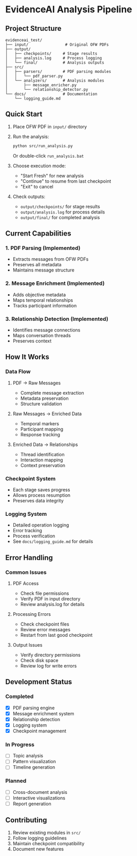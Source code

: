 # EvidenceAI Analysis Pipeline

## Project Structure
```
evidenceai_test/
├── input/                # Original OFW PDFs
├── output/              
│   ├── checkpoints/     # Stage results
│   ├── analysis.log     # Process logging
│   └── final/           # Analysis outputs
├── src/
│   ├── parsers/         # PDF parsing modules
│   │   └── pdf_parser.py
│   └── analyzers/       # Analysis modules
│       ├── message_enricher.py
│       └── relationship_detector.py
└── docs/                # Documentation
    └── logging_guide.md
```

## Quick Start

1. Place OFW PDF in `input/` directory
2. Run the analysis:
   ```bash
   python src/run_analysis.py
   ```
   Or double-click `run_analysis.bat`

3. Choose execution mode:
   - "Start Fresh" for new analysis
   - "Continue" to resume from last checkpoint
   - "Exit" to cancel

4. Check outputs:
   - `output/checkpoints/` for stage results
   - `output/analysis.log` for process details
   - `output/final/` for completed analysis

## Current Capabilities

### 1. PDF Parsing (Implemented)
- Extracts messages from OFW PDFs
- Preserves all metadata
- Maintains message structure

### 2. Message Enrichment (Implemented)
- Adds objective metadata
- Maps temporal relationships
- Tracks participant information

### 3. Relationship Detection (Implemented)
- Identifies message connections
- Maps conversation threads
- Preserves context

## How It Works

### Data Flow
1. PDF → Raw Messages
   - Complete message extraction
   - Metadata preservation
   - Structure validation

2. Raw Messages → Enriched Data
   - Temporal markers
   - Participant mapping
   - Response tracking

3. Enriched Data → Relationships
   - Thread identification
   - Interaction mapping
   - Context preservation

### Checkpoint System
- Each stage saves progress
- Allows process resumption
- Preserves data integrity

### Logging System
- Detailed operation logging
- Error tracking
- Process verification
- See `docs/logging_guide.md` for details

## Error Handling

### Common Issues
1. PDF Access
   - Check file permissions
   - Verify PDF in input directory
   - Review analysis.log for details

2. Processing Errors
   - Check checkpoint files
   - Review error messages
   - Restart from last good checkpoint

3. Output Issues
   - Verify directory permissions
   - Check disk space
   - Review log for write errors

## Development Status

### Completed
- [x] PDF parsing engine
- [x] Message enrichment system
- [x] Relationship detection
- [x] Logging system
- [x] Checkpoint management

### In Progress
- [ ] Topic analysis
- [ ] Pattern visualization
- [ ] Timeline generation

### Planned
- [ ] Cross-document analysis
- [ ] Interactive visualizations
- [ ] Report generation

## Contributing
1. Review existing modules in `src/`
2. Follow logging guidelines
3. Maintain checkpoint compatibility
4. Document new features
